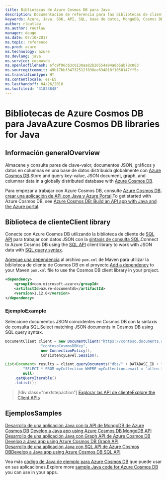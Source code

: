 ```yaml
---
title: Bibliotecas de Azure Cosmos DB para Java
description: Documentación de referencia para las bibliotecas de cliente de Java para Azure Cosmos DB
keywords: Azure, Java, SDK, API, SQL, base de datos, MongoDB, Cosmos DB, NoSQL
author: rloutlaw
ms.author: routlaw
manager: douge
ms.date: 07/10/2017
ms.topic: reference
ms.prod: azure
ms.technology: azure
ms.devlang: java
ms.service: cosmosdb
ms.openlocfilehash: 6fc9f90cb3c8130aa82b20554a94a8b5ab78c083
ms.sourcegitcommit: 49b17bbf34732512f836ee634818f1058147ff5c
ms.translationtype: HT
ms.contentlocale: es-ES
ms.lasthandoff: 04/26/2018
ms.locfileid: "31823848"
---
```

# <a name="azure-cosmos-db-libraries-for-java"></a><span data-ttu-id="54f82-104">Bibliotecas de Azure Cosmos DB para Java</span><span class="sxs-lookup"><span data-stu-id="54f82-104">Azure Cosmos DB libraries for Java</span></span>

## <a name="overview"></a><span data-ttu-id="54f82-105">Información general</span><span class="sxs-lookup"><span data-stu-id="54f82-105">Overview</span></span>

<span data-ttu-id="54f82-106">Almacene y consulte pares de clave-valor, documentos JSON, gráficos y datos en columnas en una base de datos distribuida globalmente con [Azure Cosmos DB](/azure/cosmos-db/introduction).</span><span class="sxs-lookup"><span data-stu-id="54f82-106">Store and query key-value, JSON document, graph, and columnar data in a globally distributed database with [Azure Cosmos DB](/azure/cosmos-db/introduction).</span></span>

<span data-ttu-id="54f82-107">Para empezar a trabajar con Azure Cosmos DB, consulte [Azure Cosmos DB: crear una aplicación de API con Java y Azure Portal](/azure/cosmos-db/create-sql-api-java).</span><span class="sxs-lookup"><span data-stu-id="54f82-107">To get started with Azure Cosmos DB, see [Azure Cosmos DB: Build an API app with Java and the Azure portal](/azure/cosmos-db/create-sql-api-java).</span></span>

## <a name="client-library"></a><span data-ttu-id="54f82-108">Biblioteca de cliente</span><span class="sxs-lookup"><span data-stu-id="54f82-108">Client library</span></span>

<span data-ttu-id="54f82-109">Conecte con Azure Cosmos DB utilizando la biblioteca de cliente de [SQL API](/azure/cosmos-db/sql-api-introduction) para trabajar con datos JSON con la [sintaxis de consulta SQL](/azure/cosmos-db/sql-api-sql-query).</span><span class="sxs-lookup"><span data-stu-id="54f82-109">Connect to Azure Cosmos DB using the [SQL API](/azure/cosmos-db/sql-api-introduction) client library to work with JSON data with [SQL query syntax](/azure/cosmos-db/sql-api-sql-query).</span></span>

<span data-ttu-id="54f82-110">[Agregue una dependencia](https://maven.apache.org/guides/getting-started/index.html#How_do_I_use_external_dependencies) al archivo `pom.xml` de Maven para utilizar la biblioteca de cliente de Cosmos DB en el proyecto.</span><span class="sxs-lookup"><span data-stu-id="54f82-110">[Add a dependency](https://maven.apache.org/guides/getting-started/index.html#How_do_I_use_external_dependencies) to your Maven `pom.xml` file to use the Cosmos DB client library in your project.</span></span>

```XML
<dependency>
    <groupId>com.microsoft.azure</groupId>
    <artifactId>azure-documentdb</artifactId>
    <version>1.12.0</version>
</dependency>
```

### <a name="example"></a><span data-ttu-id="54f82-111">Ejemplo</span><span class="sxs-lookup"><span data-stu-id="54f82-111">Example</span></span>

<span data-ttu-id="54f82-112">Seleccione documentos JSON coincidentes en Cosmos DB con la sintaxis de consulta SQL.</span><span class="sxs-lookup"><span data-stu-id="54f82-112">Select matching JSON documents in Cosmos DB using SQL query syntax.</span></span>

```java
DocumentClient client = new DocumentClient("https://contoso.documents.azure.com:443",
                "contosoCosmosDBKey", 
                new ConnectionPolicy(),
                ConsistencyLevel.Session);

List<Document> results = client.queryDocuments("dbs/" + DATABASE_ID + "/colls/" + COLLECTION_ID,
        "SELECT * FROM myCollection WHERE myCollection.email = 'allen [at] contoso.com'",
        null)
    .getQueryIterable()
    .toList();

```

> [!div class="nextstepaction"]
> [<span data-ttu-id="54f82-113">Explorar las API de cliente</span><span class="sxs-lookup"><span data-stu-id="54f82-113">Explore the Client APIs</span></span>](/java/api/overview/azure/cosmosdb/client)


## <a name="samples"></a><span data-ttu-id="54f82-114">Ejemplos</span><span class="sxs-lookup"><span data-stu-id="54f82-114">Samples</span></span>

<span data-ttu-id="54f82-115">[Desarrollo de una aplicación Java con la API de MongoDB de Azure Cosmos DB][2] </span><span class="sxs-lookup"><span data-stu-id="54f82-115">[Develop a Java app using Azure Cosmos DB MongoDB API][2] </span></span>  
<span data-ttu-id="54f82-116">[Desarrollo de una aplicación Java con Graph API de Azure Cosmos DB][3] </span><span class="sxs-lookup"><span data-stu-id="54f82-116">[Develop a Java app using Azure Cosmos DB Graph API][3] </span></span>  
<span data-ttu-id="54f82-117">[Desarrollo de una aplicación Java con SQL API de Azure Cosmos DB][4]</span><span class="sxs-lookup"><span data-stu-id="54f82-117">[Develop a Java app using Azure Cosmos DB SQL API][4]</span></span>        

<span data-ttu-id="54f82-118">Vea más [código de Java de ejemplo para Azure Cosmos DB](https://azure.microsoft.com/resources/samples/?platform=java&term=cosmos) que puede usar en sus aplicaciones.</span><span class="sxs-lookup"><span data-stu-id="54f82-118">Explore more [sample Java code for Azure Cosmos DB](https://azure.microsoft.com/resources/samples/?platform=java&term=cosmos) you can use in your apps.</span></span>

[2]: https://github.com/Azure-Samples/azure-cosmos-db-mongodb-java-getting-started
[3]: https://github.com/Azure-Samples/azure-cosmos-db-graph-java-getting-started
[4]: https://github.com/Azure-Samples/azure-cosmos-db-documentdb-java-getting-started
